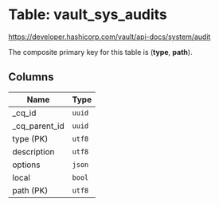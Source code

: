 # Table: vault_sys_audits

https://developer.hashicorp.com/vault/api-docs/system/audit

The composite primary key for this table is (**type**, **path**).

## Columns

| Name          | Type          |
| ------------- | ------------- |
|_cq_id|`uuid`|
|_cq_parent_id|`uuid`|
|type (PK)|`utf8`|
|description|`utf8`|
|options|`json`|
|local|`bool`|
|path (PK)|`utf8`|